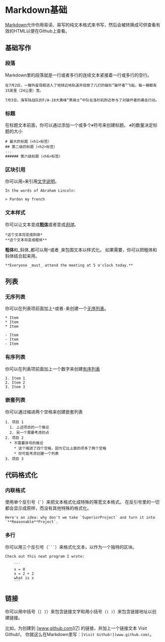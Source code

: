# Markdown基础
[Markdown][1]允许你用易读、易写的纯文本格式来书写，然后会被转换成可供查看有效的HTML以便在Github上查看。

## 基础写作

### 段落
Markdown里的段落就是一行或者多行的连续文本紧接着一行或多行的空行。

```
在7月2日，一艘外星母舰进入了地球近地轨道并投放了几打的碟形“破坏者”飞船，每一艘都有15英里（24公里）宽。

7月3日，海军陆战队的F/A-18大黄峰“黑骑士”中队在洛杉矶附近参与了对破坏者的袭击行动。
```

### 标题
在标题文本前面，你可以通过添加一个或多个`#`符号来创建标题。
`#`的数量决定标题的大小

```
# 最大的标题（<h1>标签）
## 第二级的标题（<h2>标签）
...
###### 第六级标题（<h6>标签）
```

### 区块引用
你可以用`>`来引用[文字说明][2]。

```
In the words of Abraham Lincoln:

> Pardon my french
```

### 文本样式
你可以让文本变成[**粗体**][3]或者变成[*斜体*][4]。

```
*这个文本将变成斜体*
**这个文本将变成粗体**
```

**粗体**和_斜体_都可以用`*`或者`_`来包围文本以样式化。
如果需要，你可以把粗体和斜体结合起来用。

```
**Everyone _must_ attend the meeting at 5 o'clock today.**
```


## 列表
### 无序列表
你可以在列表项前面加上`*`或者`-`来创建一个[无序列表][5]。

```
* Item
* Item
* Item

- Item
- Item
- Item
```

### 有序列表
你可以在列表项前面加上一个数字来创建[有序列表][6]

```
1. Item 1
2. Item 2
3. Item 3
```

### 嵌套列表
你可以通过缩进两个空格来创建嵌套列表

```
1. 项目 1
  1. 上述项目的一个推论
  2. 另一个需要考虑的点
2. 项目 2
  * 不需要序号的推论
    * 这个缩进了四个空格，因为它比上面的项多了两个空格
    * 你可能考虑创建一个列表
3. 项目 3
```

## 代码格式化
### 内联格式
使用单个反引号（`` ` ``）来把文本格式化成特殊的等宽文本格式。
在反引号里的一切都会显示成原样，而没有其他特殊的格式化。

```
Here's an idea: why don't we take `SuperiorProject` and turn it into `**Reasonable**Project`.
```

### 多行
你可以用三个反引号（```` ``` ````）来格式化文本，以作为一个独特的区块。

```
Check out this neat program I wrote:

    ```
    x = 0
    x = 2 + 2
    what is x
    ```
```

## 链接
你可以用中括号（`[ ]`）来包含链接文字和用小括号（`( )`）来包含链接地址以创建链接。

比如，为创建到 [www.github.com][7] 的链接，并加上一个链接文本 Visit Github!，
你就这么在Markdown里写：`[Visit Github!](www.github.com)`。


[1]: http://daringfireball.net/projects/markdown/
[2]: https://developer.mozilla.org/en-US/docs/Web/HTML/Element/blockquote
[3]: https://developer.mozilla.org/en-US/docs/Web/HTML/Element/strong
[4]: https://developer.mozilla.org/en-US/docs/Web/HTML/Element/em
[5]: https://developer.mozilla.org/en-US/docs/Web/HTML/Element/ul
[6]: https://developer.mozilla.org/en-US/docs/Web/HTML/Element/ol
[7]: https://www.github.com
